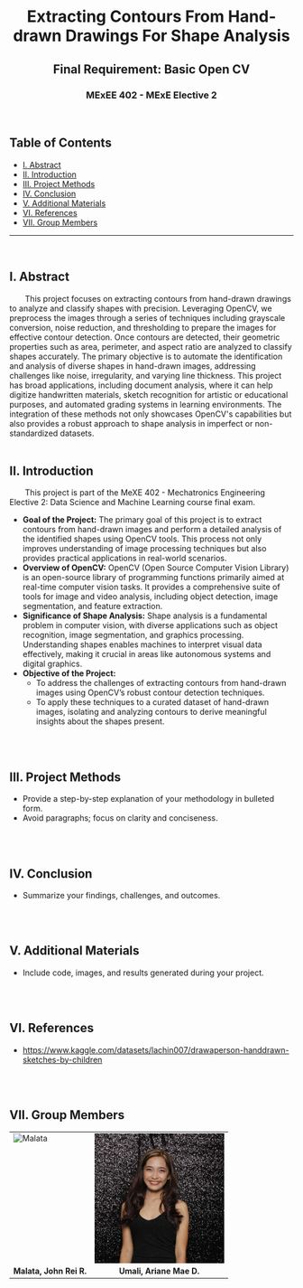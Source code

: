<h1 align="center">Extracting Contours From Hand-drawn Drawings For Shape Analysis</h1>
<h2 align="center">Final Requirement: Basic Open CV</h2>
<h3 align="center">MExEE 402 - MExE Elective 2</h3>
<br>

## Table of Contents
  - [I. Abstract](#i-abstract)
  - [II. Introduction](#ii-introduction)
  - [III. Project Methods](#iii-project-methods)
  - [IV. Conclusion](#iv-conclusion)
  - [V. Additional Materials](#v-additional-materials)
  - [VI. References](#vi-references)
  - [VII. Group Members](#vii-group-members)
<hr> 
<br>


## I. Abstract

&nbsp;&nbsp;&nbsp;&nbsp;&nbsp;&nbsp; This project focuses on extracting contours from hand-drawn drawings to analyze and classify shapes with precision. Leveraging OpenCV, we preprocess the images through a series of techniques including grayscale conversion, noise reduction, and thresholding to prepare the images for effective contour detection. Once contours are detected, their geometric properties such as area, perimeter, and aspect ratio are analyzed to classify shapes accurately. The primary objective is to automate the identification and analysis of diverse shapes in hand-drawn images, addressing challenges like noise, irregularity, and varying line thickness. This project has broad applications, including document analysis, where it can help digitize handwritten materials, sketch recognition for artistic or educational purposes, and automated grading systems in learning environments. The integration of these methods not only showcases OpenCV's capabilities but also provides a robust approach to shape analysis in imperfect or non-standardized datasets.
<br>
<br>


## II. Introduction
&nbsp;&nbsp;&nbsp;&nbsp;&nbsp;&nbsp; This project is part of the MeXE 402 - Mechatronics Engineering Elective 2: Data Science and Machine Learning course final exam.
- **Goal of the Project:** The primary goal of this project is to extract contours from hand-drawn images and perform a detailed analysis of the identified shapes using OpenCV tools. This process not only improves understanding of image processing techniques but also provides practical applications in real-world scenarios.
- **Overview of OpenCV:** OpenCV (Open Source Computer Vision Library) is an open-source library of programming functions primarily aimed at real-time computer vision tasks. It provides a comprehensive suite of tools for image and video analysis, including object detection, image segmentation, and feature extraction.
- **Significance of Shape Analysis:** Shape analysis is a fundamental problem in computer vision, with diverse applications such as object recognition, image segmentation, and graphics processing. Understanding shapes enables machines to interpret visual data effectively, making it crucial in areas like autonomous systems and digital graphics.
- **Objective of the Project:**
    - To address the challenges of extracting contours from hand-drawn images using OpenCV’s robust contour detection techniques.
    - To apply these techniques to a curated dataset of hand-drawn images, isolating and analyzing contours to derive meaningful insights about the shapes present.

<br>
<br>


## III. Project Methods
- Provide a step-by-step explanation of your methodology in bulleted form.
- Avoid paragraphs; focus on clarity and conciseness.
<br>
<br>


## IV. Conclusion
- Summarize your findings, challenges, and outcomes.
<br>
<br>


## V. Additional Materials
- Include code, images, and results generated during your project.
<br>
<br>



## VI. References
- https://www.kaggle.com/datasets/lachin007/drawaperson-handdrawn-sketches-by-children
<br>
<br>


## VII. Group Members
<div align="center">

<table>
  <tr>
    <td><img src="https://github.com/user-attachments/assets/2d9ebaa0-d550-4b60-856d-d2c98fb9f3d1" alt="Malata" style="height: 230px; float: left;"></td>
    <td><img src="https://github.com/yannaaa23/CSE-Testing-Feb-19/blob/6ef6454fddba5503da2057bcf06fe77ca1491e0c/IMG_20230605_215028_860.jpg" alt="Umali" style="height: 230px; float: left;"></td>
  </tr>
  <tr>
    <td align="center"><strong>Malata, John Rei R.</strong></td>
    <td align="center"><strong>Umali, Ariane Mae D.</strong></td>
  </tr>
</table>

</div>

<br>
<br>


